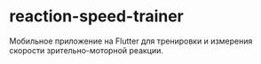 # reaction-speed-trainer
Мобильное приложение на Flutter для тренировки и измерения скорости зрительно-моторной реакции.
